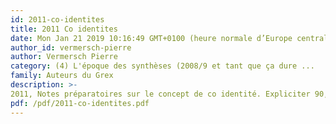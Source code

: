```yaml
---
id: 2011-co-identites
title: 2011 Co identites
date: Mon Jan 21 2019 10:16:49 GMT+0100 (heure normale d’Europe centrale)
author_id: vermersch-pierre
author: Vermersch Pierre
category: (4) L'époque des synthèses (2008/9 et tant que ça dure ...
family: Auteurs du Grex
description: >-
2011, Notes préparatoires sur le concept de co identité. Expliciter 90, 13-18 
pdf: /pdf/2011-co-identites.pdf
---
```


